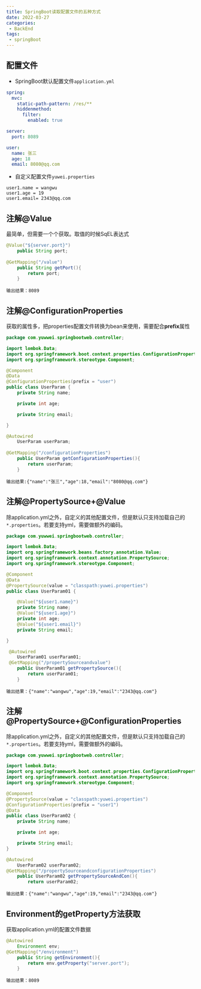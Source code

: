 ```yaml
---
title: SpringBoot读取配置文件的五种方式
date: 2022-03-27
categories:
 - BackEnd
tags:
 - springBoot
---
```


## 配置文件

* SpringBoot默认配置文件`application.yml`

```yml
spring:
  mvc:
    static-path-pattern: /res/**
    hiddenmethod:
      filter:
        enabled: true

server:
  port: 8089

user:
  name: 张三
  age: 18
  email: 8080@qq.com
```

* 自定义配置文件`yuwei.properties`

```properties
user1.name = wangwu
user1.age = 19
user1.email= 2343@qq.com
```

## 注解@Value

最简单，但需要一个个获取。取值的时候SqEL表达式

```java
@Value("${server.port}")
    public String port;
    
@GetMapping("/value")
    public String getPort(){
        return port;
    }
```

```
输出结果：8089
```

## 注解@ConfigurationProperties

获取的属性多，把properties配置文件转换为bean来使用，需要配合**prefix**属性

```java
package com.yuwwei.springbootweb.controller;

import lombok.Data;
import org.springframework.boot.context.properties.ConfigurationProperties;
import org.springframework.stereotype.Component;

@Component
@Data
@ConfigurationProperties(prefix = "user")
public class UserParam {
    private String name;

    private int age;

    private String email;

}

```

```java
@Autowired
    UserParam userParam;
    
@GetMapping("/configurationProperties")
    public UserParam getConfigurationProperties(){
        return userParam;
    }
```

```
输出结果:{"name":"张三","age":18,"email":"8080@qq.com"}
```

## 注解@PropertySource+@Value

除application.yml之外，自定义的其他配置文件，但是默认只支持加载自己的`*.properties`。若要支持yml，需要做额外的编码。

```java
package com.yuwwei.springbootweb.controller;

import lombok.Data;
import org.springframework.beans.factory.annotation.Value;
import org.springframework.context.annotation.PropertySource;
import org.springframework.stereotype.Component;

@Component
@Data
@PropertySource(value = "classpath:yuwei.properties")
public class UserParam01 {

    @Value("${user1.name}")
    private String name;
    @Value("${user1.age}")
    private int age;
    @Value("${user1.email}")
    private String email;

}

```

```java
 @Autowired
    UserParam01 userParam01;
 @GetMapping("/propertySourceandvalue")
    public UserParam01 getPropertySource(){
        return userParam01;
    }
```

```
输出结果：{"name":"wangwu","age":19,"email":"2343@qq.com"}
```



## 注解@PropertySource+@ConfigurationProperties

除application.yml之外，自定义的其他配置文件，但是默认只支持加载自己的`*.properties`。若要支持yml，需要做额外的编码。

```java
package com.yuwwei.springbootweb.controller;

import lombok.Data;
import org.springframework.boot.context.properties.ConfigurationProperties;
import org.springframework.context.annotation.PropertySource;
import org.springframework.stereotype.Component;

@Component
@PropertySource(value = "classpath:yuwei.properties")
@ConfigurationProperties(prefix = "user1")
@Data
public class UserParam02 {
    private String name;

    private int age;

    private String email;
}

```

```java
@Autowired
    UserParam02 userParam02;
@GetMapping("/propertySourceandconfigurationProperties")
    public UserParam02 getPropertySourceAndCon(){
        return userParam02;
```

```
输出结果：{"name":"wangwu","age":19,"email":"2343@qq.com"}
```



## Environment的getProperty方法获取

获取application.yml的配置文件数据

```java
@Autowired
    Environment env;
@GetMapping("/environment")
    public String getEnvironment(){
        return env.getProperty("server.port");
    }
```

```
输出结果：8089
```

